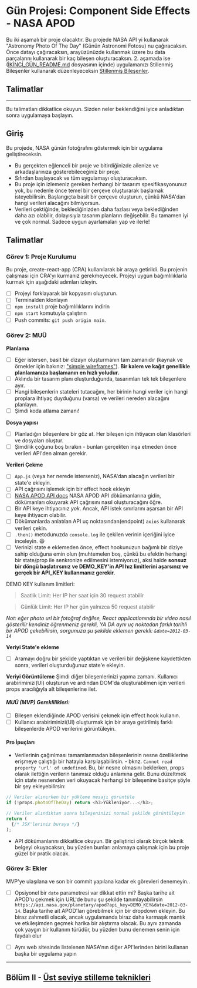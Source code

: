 # Gün Projesi: Component Side Effects - NASA APOD

Bu iki aşamalı bir proje olacaktır. 
Bu projede NASA API yi kullanarak "Astronomy Photo Of The Day" (Günün Astronomi Fotosu) nu çağıracaksın. Önce datayı çağıracaksın, arayüzünüzde kullanmak üzere bu data parçalarını kullanarak bir kaç bileşen oluşturacaksın. 2. aşamada ise ([İKİNCİ_GÜN_README.md](IKINCI_GUN_README.md) dosyasının içinde) uygulamanızı Stillenmiş Bileşenler kullanarak düzenleyeceksin [Stillenmiş Bileşenler](https://github.com/Workintech/FSWeb-S6G3-Nasa.git).

## Talimatlar

---

Bu talimatları dikkatlice okuyun. Sizden neler beklendiğini iyice anladıktan sonra uygulamaya başlayın.


## Giriş

Bu projede, NASA günün fotoğrafını göstermek için bir uygulama geliştireceksin.

- Bu gerçekten eğlenceli bir proje ve bitirdiğinizde ailenize ve arkadaşlarınıza gösterebileceğiniz bir proje.
- Sıfırdan başlayacak ve tüm uygulamayı oluşturacaksın.
- Bu proje için izlemeniz gereken herhangi bir tasarım spesifikasyonunuz yok, bu nedenle önce temel bir çerçeve oluşturarak başlamak isteyebilirsin. Başlangıçta basit bir çerçeve oluşturun, çünkü NASA'dan hangi verileri alacağını bilmiyorsun.
- Verileri çektiğinde, beklediğinizden daha fazlası veya beklediğinden daha azı olabilir, dolayısıyla tasarım planların değişebilir. Bu tamamen iyi ve çok normal. Sadece uygun ayarlamaları yap ve ilerle!

## Talimatlar

### Görev 1: Proje Kurulumu

Bu proje, create-react-app (CRA) kullanılarak bir araya getirildi. Bu projenin çalışması için CRA'yı kurmanız gerekmeyecek. Projeyi uygun bağımlılıklarla kurmak için aşağıdaki adımları izleyin.

- [ ] Projeyi forklayarak bir kopyasını oluşturun.
- [ ] Terminalden klonlayın
- [ ] `npm install` proje bağımlılıklarını indirin
- [ ] `npm start` komutuyla çalıştırın
- [ ] Push commits: `git push origin main`.

### Görev 2: MUÜ

**Planlama**

- [ ] Eğer istersen, basit bir dizayn oluşturmanın tam zamanıdır (kaynak ve örnekler için bakınız: ["simple wireframes"](https://www.google.com/search?q=simple+wireframes&tbm=isch)). **Bir kalem ve kağıt genellikle planlamanıza başlamanın en hızlı yoludur.**
- [ ] Aklında bir tasarım planı oluşturduğunda, tasarımları tek tek bileşenlere ayır.
- [ ] Hangi bileşenlerin stateleri tutacağını, her birinin hangi veriler için hangi proplara ihtiyaç duyduğunu (varsa) ve verileri nereden alacağını planlayın.
- [ ] Şimdi koda atlama zamanı!

**Dosya yapısı**

- [ ] Planladığın bileşenlere bir göz at. Her bileşen için ihtiyacın olan klasörleri ve dosyaları oluştur.
- [ ] Şimdilik çoğunu boş bırakın - bunları gerçekten inşa etmeden önce verileri API'den alman gerekir.

**Verileri Çekme**

- [ ] `App.js` (veya her nerede isterseniz), NASA'dan alacağın verileri bir state'e ekleyin.
- [ ] API çağrısını işlemek için bir effect hook ekleyin
- [ ] [NASA APOD API docs](https://api.nasa.gov/#apod) NASA APOD API dökümanlarına gidin, dökümanları okuyarak
API çağrısını nasıl oluşturacağını öğre.
- [ ] Bir API keye ihtiyacınız _yok_. Ancak, API istek sınırlarını aşarsan bir API keye ihtiyacın olabilir.
- [ ] Dökümanlarda anlatılan API uç noktasından(endpoint) `axios` kullanarak verileri çekin.
- [ ] `.then()` metodunuzda `console.log` ile çekilen verinin içeriğini iyice inceleyin. 😃
- [ ] Verinizi state e eklemeden önce, effect hookunuzun bağımlı bir diziye sahip olduğuna emin olun (muhtemelen boş, çünkü bu efektin herhangi bir state/prop ile senkronize edilmesini istemiyoruz), aksi halde **sonsuz bir döngü başlatırsınız ve DEMO_KEY'in API hız limitlerini aşarsınız ve gerçek bir API_KEY kullanmanız gerekir.**

DEMO KEY kullanım limitleri:

> Saatlik Limit: Her IP her saat için 30 request atabilir

> Günlük Limit: Her IP her gün yalnızca 50 request atabilir

_Not: eğer photo url bir fotoğraf değilse, React applicationında bir video nasıl gösterilir kendiniz öğrenmeniz gerekli, YA DA aynı uç noktadan farklı tarihli bir APOD çekebilirsin, sorgunuza şu şekilde eklemen gerekli: `&date=2012-03-14`_

**Veriyi State'e ekleme**

- [ ] Aramayı doğru bir şekilde yaptıktan ve verileri bir değişkene kaydettikten sonra, verileri oluşturduğunuz state'e ekleyin.

**Veriyi Görüntüleme**
Şimdi diğer bileşenlerinizi yapma zamanı. Kullanıcı arabiriminizi(UI) oluşturun ve ardından DOM'da oluşturabilmen için verileri props aracılığıyla alt bileşenlerine ilet.

#### _MUÜ (MVP) Gereklilikleri:_

- [ ] Bileşen eklendiğinde APOD verisini çekmek için effect hook kullanın.
- [ ] Kullanıcı arabiriminizi(UI) oluşturmak için bir araya getirilmiş farklı bileşenlerde APOD verilerini görüntüleyin.

#### Pro İpuçları

- Verilerinin çağırılması tamamlanmadan bileşenlerinin nesne özelliklerine erişmeye çalıştığı bir hatayla karşılaşabilirsin. - bknz. `Cannot read property 'url' of undefined`. Bu, bir nesne olmasını beklerken, props olarak ilettiğin verilerin tanımsız olduğu anlamına gelir. Bunu düzeltmek için state nesnenden veri okuyacak herhangi bir bileşenine basitçe şöyle bir şey ekleyebilirsin:

```js 
// Veriler alınırken bir yükleme mesajı görüntüle
if (!props.photoOfTheDay) return <h3>Yükleniyor...</h3>;

// Veriler alındıktan sonra bileşeninizi normal şekilde görüntüleyin
return (
  {/* JSX'leriniz buraya */}
);
```

- API dökümanlarını dikkatlice okuyun. Bir geliştirici olarak birçok teknik belgeyi okuyacaksın, bu yüzden bunları anlamaya çalışmak için bu proje güzel bir pratik olacak.

### Görev 3: Ekler

MVP'ye ulaşılana ve son bir commit yapılana kadar ek görevleri denemeyin..

- [ ] Opsiyonel bir `date` parametresi var dikkat ettin mi? Başka tarihe ait APOD'u çekmek için URL'de bunu şu şekilde tanımlayabilirsin `https://api.nasa.gov/planetary/apod?api_key=DEMO_KEY&date=2012-03-14`. Başka tarihe ait APOD'ları görebilmek için bir dropdown ekleyin. Bu biraz zahmetli olacak, ancak uygulamanda biraz daha karmaşık mantık ve etkileşimden geçmek harika bir alıştırma olacak. Bu aynı zamanda çok yaygın bir kullanım türüdür, bu yüzden bunu denemen senin için faydalı olur
- [ ] Aynı web sitesinde listelenen NASA'nın diğer API'lerinden birini kullanan başka bir uygulama yapın



----

## Bölüm II - [Üst seviye stilleme teknikleri](İKİNCİ_GÜN_README.md)

